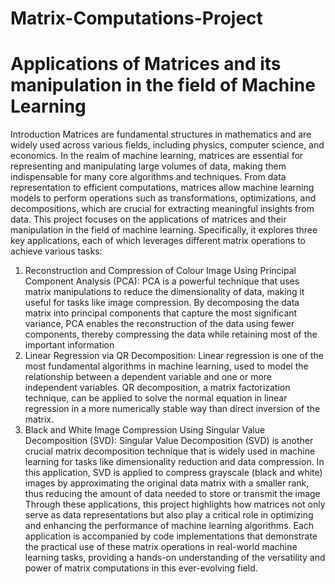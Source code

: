 # Matrix-Computations-Project
# Applications of Matrices and its manipulation in the field of Machine Learning

Introduction
Matrices are fundamental structures in mathematics and are widely used across various fields, including physics, computer science, and economics. In the realm of machine learning, matrices are essential for representing and manipulating large volumes of data, making them indispensable for many core algorithms and techniques. From data representation to efficient computations, matrices allow machine learning models to perform operations such as transformations, optimizations, and decompositions, which are crucial for extracting meaningful insights from data.
This project focuses on the applications of matrices and their manipulation in the field of machine learning. Specifically, it explores three key applications, each of which leverages different matrix operations to achieve various tasks:
1. Reconstruction and Compression of Colour Image Using Principal Component Analysis (PCA):
PCA is a powerful technique that uses matrix manipulations to reduce the dimensionality of data, making it useful for tasks like image compression. By decomposing the data matrix into principal components that capture the most significant variance, PCA enables the reconstruction of the data using fewer components, thereby compressing the data while retaining most of the important information
2. Linear Regression via QR Decomposition:
Linear regression is one of the most fundamental algorithms in machine learning, used to model the relationship between a dependent variable and one or more independent variables. QR decomposition, a matrix factorization technique, can be applied to solve the normal equation in linear regression in a more numerically stable way than direct inversion of the matrix. 
3. Black and White Image Compression Using Singular Value Decomposition (SVD):
 Singular Value Decomposition (SVD) is another crucial matrix decomposition technique that is widely used in machine learning for tasks like dimensionality reduction and data compression. In this application, SVD is applied to compress grayscale (black and white) images by approximating the original data matrix with a smaller rank, thus reducing the amount of data needed to store or transmit the image
Through these applications, this project highlights how matrices not only serve as data representations but also play a critical role in optimizing and enhancing the performance of machine learning algorithms. Each application is accompanied by code implementations that demonstrate the practical use of these matrix operations in real-world machine learning tasks, providing a hands-on understanding of the versatility and power of matrix computations in this ever-evolving field.
